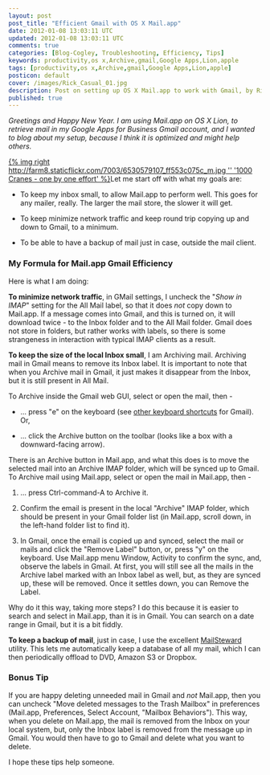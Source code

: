 ```yaml
---           
layout: post
post_title: "Efficient Gmail with OS X Mail.app"
date: 2012-01-08 13:03:11 UTC
updated: 2012-01-08 13:03:11 UTC
comments: true
categories: [Blog-Cogley, Troubleshooting, Efficiency, Tips]
keywords: productivity,os x,Archive,gmail,Google Apps,Lion,apple
tags: [productivity,os x,Archive,gmail,Google Apps,Lion,apple]
posticon: default
cover: /images/Rick_Casual_01.jpg
description: Post on setting up OS X Mail.app to work with Gmail, by Rick Cogley. 
published: true
---
```


_Greetings and Happy New Year. I am using Mail.app on OS X Lion, to retrieve mail in my Google Apps for Business Gmail account, and I wanted to blog about my setup, because I think it is optimized and might help others._

<!--more--> 

[{% img right http://farm8.staticflickr.com/7003/6530579107_ff553c075c_m.jpg '' '1000 Cranes - one by one effort' %}](http://www.flickr.com/photos/81796435@N00/6530579107 "View '1000 Cranes - one by one effort' on Flickr.com")Let me start off with what my goals are:

- To keep my inbox small, to allow Mail.app to perform well. This goes for any mailer, really. The larger the mail store, the slower it will get. 

- To keep minimize network traffic and keep round trip copying up and down to Gmail, to a minimum. 

- To be able to have a backup of mail just in case, outside the mail client. 

### My Formula for Mail.app Gmail Efficiency

Here is what I am doing:




**To minimize network traffic**, in GMail settings, I uncheck the "_Show in IMAP_" setting for the All Mail label, so that it does _not_ copy down to Mail.app. If a message comes into Gmail, and this is turned on, it will download twice - to the Inbox folder and to the All Mail folder. Gmail does not store in folders, but rather works with labels, so there is some strangeness in interaction with typical IMAP clients as a result.




**To keep the size of the local Inbox small**, I am Archiving mail. Archiving mail in Gmail means to remove its Inbox label. It is important to note that when you Archive mail in Gmail, it just makes it disappear from the Inbox, but it is still present in All Mail.




To Archive inside the Gmail web GUI, select or open the mail, then -


- ... press "e" on the keyboard (see [other keyboard shortcuts](http://support.google.com/mail/bin/answer.py?hl=en&answer=6594) for Gmail). Or, 

- ... click the Archive button on the toolbar (looks like a box with a downward-facing arrow).



There is an Archive button in Mail.app, and what this does is to move the selected mail into an Archive IMAP folder, which will be synced up to Gmail. To Archive mail using Mail.app, select or open the mail in Mail.app, then -


1. ... press Ctrl-command-A to Archive it. 

2. Confirm the email is present in the local "Archive" IMAP folder, which should be present in your Gmail folder list (in Mail.app, scroll down, in the left-hand folder list to find it). 

3. In Gmail, once the email is copied up and synced, select the mail or mails and click the "Remove Label" button, or, press "y" on the keyboard. Use Mail.app menu Window, Activity to confirm the sync, and, observe the labels in Gmail. At first, you will still see all the mails in the Archive label marked with an Inbox label as well, but, as they are synced up, these will be removed. Once it settles down, you can Remove the Label. 



Why do it this way, taking more steps? I do this because it is easier to search and select in Mail.app, than it is in Gmail. You can search on a date range in Gmail, but it is a bit fiddly.




**To keep a backup of mail**, just in case, I use the excellent [MailSteward](http://www.mailsteward.com/) utility. This lets me automatically keep a database of all my mail, which I can then periodically offload to DVD, Amazon S3 or Dropbox.


### Bonus Tip



If you are happy deleting unneeded mail in Gmail and _not_ Mail.app, then you can uncheck "Move deleted messages to the Trash Mailbox" in preferences (Mail.app, Preferences, Select Account, "Mailbox Behaviors"). This way, when you delete on Mail.app, the mail is removed from the Inbox on your local system, but, only the Inbox label is removed from the message up in Gmail. You would then have to go to Gmail and delete what you want to delete.




I hope these tips help someone.


